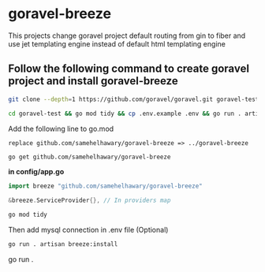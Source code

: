 # goravel-breeze
This projects change goravel project default routing from gin to fiber and use jet templating engine instead of default html templating engine 

## Follow the following command to create goravel project and install goravel-breeze

```bash
git clone --depth=1 https://github.com/goravel/goravel.git goravel-test && rm -rf goravel-test/.git*
```


```bash
cd goravel-test && go mod tidy && cp .env.example .env && go run . artisan key:generate
```


Add the following line to go.mod
```
replace github.com/samehelhawary/goravel-breeze => ../goravel-breeze
```

```bash
go get github.com/samehelhawary/goravel-breeze
```

**in config/app.go**
```go
import breeze "github.com/samehelhawary/goravel-breeze"

&breeze.ServiceProvider{}, // In providers map
```

```bash
go mod tidy 
```

Then add mysql connection in .env file (Optional)

```bash
go run . artisan breeze:install
```

go run .